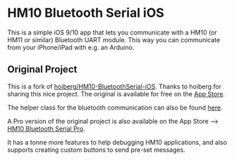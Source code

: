 # HM10 Bluetooth Serial iOS
This is a simple iOS 9/10 app that lets you communicate with a HM10 (or HM11 or similar) Bluetooth UART module. This way you can communicate from your iPhone/iPad with e.g. an Arduino.

## Original Project
This is a fork of [hoiberg/HM10-BluetoothSerial-iOS](https://github.com/hoiberg/HM10-BluetoothSerial-iOS). Thanks to hoiberg for sharing this nice project.
The original is available for free on the [App Store](https://itunes.apple.com/us/app/hm10-bluetooth-serial/id1030454675?ls=1&mt=8).

The helper class for the bluetooth communication can also be found [here](https://github.com/hoiberg/SwiftBluetoothSerial).

A Pro version of the original project is also available on the App Store --> [HM10 Bluetooth Serial Pro](https://itunes.apple.com/us/app/hm10-bluetooth-serial-pro/id1221924372?ls=1&mt=8).

It has a tonne more features to help debugging HM10 applications, and also supports creating custom buttons to send pre-set messages.
